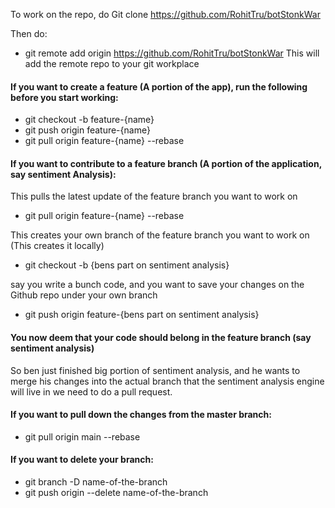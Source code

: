 To work on the repo, do Git clone https://github.com/RohitTru/botStonkWar

Then do:
- git remote add origin https://github.com/RohitTru/botStonkWar
This will add the remote repo to your git workplace


#### If you want to create a feature (A portion of the app), run the following before you start working:

- git checkout -b feature-{name} 
- git push origin feature-{name}
- git pull origin feature-{name} --rebase

#### If you want to contribute to a feature branch (A portion of the application, say sentiment Analysis):

This pulls the latest update of the feature branch you want to work on
- git pull origin feature-{name} --rebase

This creates your own branch of the feature branch you want to work on (This creates it locally)
- git checkout -b {bens part on sentiment analysis}

say you write a bunch code, and you want to save your changes on the Github repo under your own branch
- git push origin feature-{bens part on sentiment analysis}


#### You now deem that your code should belong in the feature branch (say sentiment analysis)
So ben just finished big portion of sentiment analysis, and he wants to merge his changes into the actual branch that the sentiment analysis engine will live in we need to do a pull request.

#### If you want to pull down the changes from the master branch:
- git pull origin main --rebase


#### If you want to delete your branch:
- git branch -D name-of-the-branch
- git push origin --delete name-of-the-branch